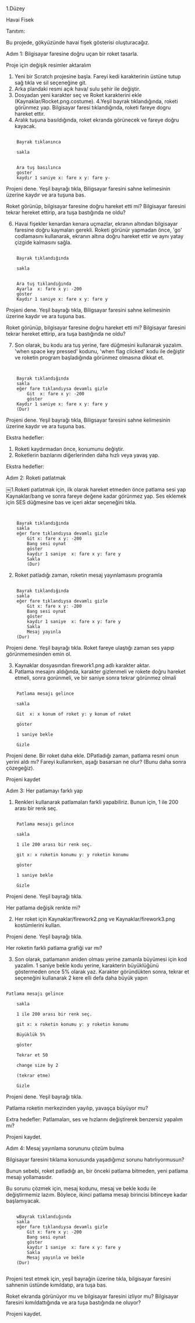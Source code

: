 1.Düzey

Havai Fisek

Tanıtım:

Bu projede, gökyüzünde havai fişek gösterisi oluşturacağız. 


Adım 1: Bilgisayar faresine doğru uçan bir roket tasarla. 


Proje için değişik resimler aktaralım

1. Yeni bir Scratch projesine başla. Fareyi kedi karakterinin üstüne tutup sağ tıkla ve sil seçeneğine git.
2. Arka plandaki resmi açık hava/ sulu şehir ile değiştir.
3. Dosyadan yeni karakter seç ve Roket karakterini ekle (Kaynaklar/Rocket.png.costume).
4.Yeşil bayrak tıklandığında, roketi görünmez yap.
Bilgisayar faresi tıklandığında, roketi fareye dogru hareket ettir.
5. Aralık tuşuna basıldığında, roket ekranda görünecek ve fareye doğru kayacak. 


```scratch

	Bayrak tıklanınca

	sakla

	
	Ara tuş basılınca
	goster
	kaydır 1 saniye x: fare x y: fare y-
```
		
Projeni dene. 
Yeşil bayrağı tıkla, Biligsayar faresini sahne kelimesinin üzerine kaydır ve ara tuşuna bas. 

Roket görünüp, bilgisayar faresine doğru hareket etti mi? 
Bilgisayar faresini tekrar hereket ettirip, ara tuşa bastığında ne oldu? 

6. Havai fişekler kenardan kenara uçmazlar, ekranın altından bilgisayar faresine 
doğru kaymaları gerekli. Roketi görünür yapmadan önce, 'go' codlamasını kullanarak, 
ekranın altına doğru hareket ettir ve aynı yatay çizgide kalmasını sağla.

```scratch

	Bayrak tıklandığında

	sakla

	
	Ara tuş tıklandığında
	Ayarla  x: fare x y: -200
	göster
	Kaydır 1 saniye x: fare x y: fare y

```

Projeni dene. 
Yeşil bayrağı tıkla, Biligsayar faresini sahne kelimesinin üzerine kaydır ve ara tuşuna bas. 

Roket görünüp, bilgisayar faresine doğru hareket etti mi? 
Bilgisayar faresini tekrar hereket ettirip, ara tuşa bastığında ne oldu? 

7. Son olarak, bu kodu ara tuş yerine, fare düğmesini kullanarak yazalım.
'when space key pressed' kodunu, 'when flag clicked' kodu ile değiştir ve  roketin program başladığında görünmez olmasına dikkat et.

```scratch

	
	Bayrak tıklandığında
	sakla
	eğer fare tıklandıysa devamlı gizle
		Git  x: fare x y: -200
		göster
	Kaydır 1 saniye x: fare x y: fare y
	(Dur)

```
Projeni dene. 
Yeşil bayrağı tıkla, Biligsayar faresini sahne kelimesinin üzerine kaydır ve ara tuşuna bas.

Ekstra hedefler:
1. Roketi kaydırmadan önce, konumunu değiştir.
2. Roketlerin bazılarını diğerlerinden daha hızlı veya yavaş yap.

Ekstra hedefler:

Adım 2: Roketi patlatmak

￼1.Roketi patlatmak için, ilk olarak hareket etmeden önce patlama sesi yap Kaynaklar/bang ve sonra fareye değene kadar görünmez yap. Ses eklemek  için SES düğmesine bas ve içeri aktar seçeneğini tıkla.

```scratch

	
	Bayrak tıklandığında 
	sakla 
	eğer fare tıklandıysa devamlı gizle
		Git x: fare x y: -200
		Bang sesi oynat
		göster
		kaydır 1 saniye  x: fare x y: fare y
		Sakla
		(Dur)

```
2. Roket patladığı zaman, roketin mesaj yayınlamasını programla

```scratch

	Bayrak tıklandığında 
	sakla 
	eğer fare tıklandıysa devamlı gizle
		Git x: fare x y: -200
		Bang sesi oynat
		göster
		kaydır 1 saniye  x: fare x y: fare y
		Sakla
		Mesaj yayınla
	(Dur)

```
Projeni dene. 
Yeşil bayrağı tıkla.
Roket fareye ulaştığı zaman ses yapıp görünmemesinden emin ol.

3. Kaynaklar dosyasından firework1.png adlı karakter aktar.
4. Patlama mesajını aldığında, karakter gizlenmeli ve rokete doğru hareket etmeli, sonra gorünmeli, ve bir saniye sonra tekrar görünmez olmali


```scratch

	Patlama mesajı gelince

	sakla

	Git  x: x konum of roket y: y konum of roket
	
	göster
	
	1 saniye bekle
	
	Gizle 

```
Projeni dene.
Bir roket daha ekle.
DPatladığı zaman, patlama resmi onun yerini aldı mı? 
Fareyi kullanırken, aşağı basarsan ne olur? (Bunu daha sonra çözegeğiz).

Projeni kaydet

Adım 3: Her patlamayı farklı yap

1. Renkleri kullanarak patlamaları farkli yapabiliriz. Bunun için, 1 ile 200 arası bir renk seç.

```scratch

	Patlama mesajı gelince

	sakla

	1 ile 200 arası bir renk seç.
	
	git x: x roketin konumu y: y roketin konumu
	
	göster
	
	1 saniye bekle
	
	Gizle 

```

Projeni dene.
Yeşil bayrağı tıkla.

Her patlama değişik renkte mi?

2. Her roket için Kaynaklar/firework2.png ve Kaynaklar/firework3.png  kostümlerini kullan. 

Projeni dene.
Yeşil bayrağı tıkla.

Her roketin farklı patlama grafiği var mı?

3. Son olarak, patlamanın aniden olması yerine zamanla büyümesi için kod yazalim. 1 saniye bekle kodu yerine, karakterin büyüklüğünü göstermeden once 5% olarak yaz. Karakter göründükten sonra, tekrar et seçeneğini kullanarak 2 kere elli defa daha büyük yapın

```scratch

Patlama mesajı gelince

	sakla

	1 ile 200 arası bir renk seç.
	
	git x: x roketin konumu y: y roketin konumu
	
	Büyüklük 5%
	
	göster
	
	Tekrar et 50
	
	change size by 2
	
	(tekrar etme)
	
	Gizle

```
Projeni dene.
Yeşil bayrağı tıkla.

Patlama roketin merkezinden yayılıp, yavaşça büyüyor mu?

Extra hedefler:
Patlamaları, ses ve hızlarını değiştirerek benzersiz yapalım mı?

Projeni kaydet.

Adım 4: Mesaj yayınlama sorununu çözüm bulma

Bilgisayar faresini tıklama konusunda yaşadığımız sorunu hatırlıyormusun?

Bunun sebebi, roket patladığı an,  bir önceki patlama bitmeden, yeni patlama mesajı yollamasıdır.

Bu sorunu çözmek için, mesaj kodunu, mesaj ve bekle kodu ile değiştirmemiz lazım. Böylece, ikinci patlama mesajı birincisi bitinceye kadar başlamıyacak.

```scratch

	wBayrak tıklandığında 
	sakla 
	eğer fare tıklandıysa devamlı gizle
		Git x: fare x y: -200
		Bang sesi oynat
		göster
		kaydır 1 saniye  x: fare x y: fare y
		Sakla
		Mesaj yayınla ve bekle
	(Dur)
	
```
Projeni test etmek için, yeşil bayrağin üzerine tıkla, bilgisayar faresini sahnenin üstünde kımıldatıp, ara tuşa bas.

Roket ekranda görünüyor mu ve bilgisayar faresini izliyor mu? Bilgisayar faresini kımıldattığında ve ara tuşa bastığında ne oluyor?

Projeni kaydet.
